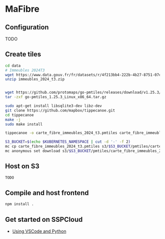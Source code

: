 # MaFibre

## Configuration
TODO


## Create tiles

```sh
cd data
# Immeubles 2024T3
wget https://www.data.gouv.fr/fr/datasets/r/4f213bb4-222b-4b27-8751-07cf99840fd8 immeubles_2024_t3.zip
unzip immeubles_2024_t3.zip


wget https://github.com/protomaps/go-pmtiles/releases/download/v1.25.3/go-pmtiles_1.25.3_Linux_x86_64.tar.gz
tar -zxf go-pmtiles_1.25.3_Linux_x86_64.tar.gz

sudo apt-get install libsqlite3-dev libz-dev
git clone https://github.com/mapbox/tippecanoe.git
cd tippecanoe
make -j
sudo make install

tippecanoe -o carte_fibre_immeubles_2024_t3.pmtiles carte_fibre_immeubles_2024_3_20241106.csv

S3_BUCKET=$(echo $KUBERNETES_NAMESPACE | cut -d '-' -f 2)
mc cp carte_fibre_immeubles_2024_t3.pmtiles s3/$S3_BUCKET/pmtiles/carte_fibre_immeubles_2024_t3.pmtiles
mc anonymous set download s3/$S3_BUCKET/pmtiles/carte_fibre_immeubles_2024_t3.pmtiles
```


## Host on S3

```sh
TODO
```


## Compile and host frontend

```sh
npm install .
```

## Get started on SSPCloud

- [Using VSCode and Python](https://datalab.sspcloud.fr/launcher/ide/vscode-python?name=mafibre&version=2.2.2&s3=region-ec97c721&resources.requests.cpu=%C2%AB2000m%C2%BB&resources.requests.memory=%C2%AB32Gi%C2%BB&persistence.size=%C2%AB50Gi%C2%BB&init.personalInit=%C2%ABhttps%3A%2F%2Fraw.githubusercontent.com%2FGaspi%2Fmafibre%2Frefs%2Fheads%2Fmain%2Finit-scripts%2Fvscode-python.sh%C2%BB&networking.user.enabled=true&networking.user.ports[0]=8080&discovery.hive=false&discovery.mlflow=false&discovery.metaflow=false)
